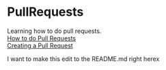 # PullRequests
Learning how to do pull requests.  
[How to do Pull Requests](https://yangsu.github.io/pull-request-tutorial/)  
[Creating a Pull Request](https://help.github.com/articles/creating-a-pull-request/)

I want to make this edit to the README.md right herex